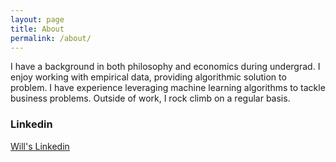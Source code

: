 ```yaml
---
layout: page
title: About
permalink: /about/
---
```


I have a background in both philosophy and economics during undergrad. I enjoy working with empirical data, providing algorithmic solution to problem. I have experience leveraging machine learning algorithms to tackle business problems. Outside of work, I rock climb on a regular basis.

### Linkedin

[Will's Linkedin](https://www.linkedin.com/in/william-tseng-30261683/)

